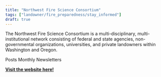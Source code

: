 ```yaml
---
title: "Northwest Fire Science Consortium"
tags: ["landowner/fire_preparedness/stay_informed"]
draft: true
---
```


The Northwest Fire Science Consortium is a multi-disciplinary, multi-institutional network consisting of federal and state agencies, non-governmental organizations, universities, and private landowners within Washington and Oregon.

Posts Monthly Newsletters

[**Visit the website here!**](https://nwfirescience.org/newsletters)

